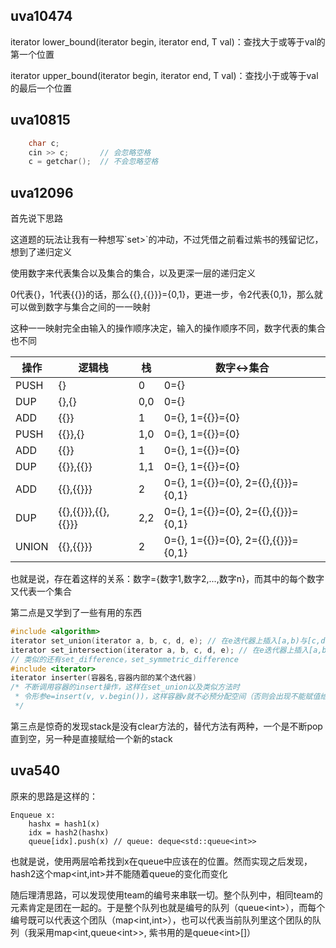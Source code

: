 
## uva10474
<p>iterator lower_bound(iterator begin, iterator end, T val)：查找大于或等于val的第一个位置</p>
<p>iterator upper_bound(iterator begin, iterator end, T val)：查找小于或等于val的最后一个位置</p>

## uva10815
```c++
    char c;
    cin >> c;       // 会忽略空格
    c = getchar();  // 不会忽略空格
```

## uva12096
<p>首先说下思路</p>
<p>这道题的玩法让我有一种想写`set<set<...>>`的冲动，不过凭借之前看过紫书的残留记忆，想到了递归定义</p>
<p>使用数字来代表集合以及集合的集合，以及更深一层的递归定义</p>
<p>0代表{}，1代表{{}}的话，那么{{},{{}}}={0,1}，更进一步，令2代表{0,1}，那么就可以做到数字与集合之间的一一映射</p>
<p>这种一一映射完全由输入的操作顺序决定，输入的操作顺序不同，数字代表的集合也不同</p>

操作 | 逻辑栈 | 栈 | 数字<->集合
---- | ----- | -- | ---------
PUSH | {} | 0 | 0={}
DUP | {},{} | 0,0 | 0={}
ADD | {{}} | 1 | 0={}, 1={{}}={0}
PUSH | {{}},{} | 1,0 | 0={}, 1={{}}={0}
ADD | {{}} | 1 | 0={}, 1={{}}={0}
DUP | {{}},{{}} | 1,1 | 0={}, 1={{}}={0}
ADD | {{},{{}}} | 2 | 0={}, 1={{}}={0}, 2={{},{{}}}={0,1}
DUP | {{},{{}}},{{},{{}}} | 2,2 | 0={}, 1={{}}={0}, 2={{},{{}}}={0,1}
UNION | {{},{{}}} | 2 | 0={}, 1={{}}={0}, 2={{},{{}}}={0,1}

<p>也就是说，存在着这样的关系：数字={数字1,数字2,...,数字n}，而其中的每个数字又代表一个集合</p>
<p>第二点是又学到了一些有用的东西</p>

```c++
#include <algorithm>
iterator set_union(iterator a, b, c, d, e); // 在e迭代器上插入[a,b)与[c,d)的并集, 返回最后一个插入的迭代器的下一个迭代器
iterator set_intersection(iterator a, b, c, d, e); // 在e迭代器上插入[a,b)与[c,d)的交集, 返回最后一个插入的迭代器的下一个迭代器
// 类似的还有set_difference，set_symmetric_difference
#include <iterator>
iterator inserter(容器名,容器内部的某个迭代器) 
/* 不断调用容器的insert操作，这样在set_union以及类似方法时
 * 令形参e=insert(v, v.begin())，这样容器v就不必预分配空间（否则会出现不能赋值给常量的错误）
 */
```

<p>第三点是惊奇的发现stack是没有clear方法的，替代方法有两种，一个是不断pop直到空，另一种是直接赋给一个新的stack</p>

## uva540
原来的思路是这样的：

```
Enqueue x:
    hashx = hash1(x)
    idx = hash2(hashx)
    queue[idx].push(x) // queue: deque<std::queue<int>>
```
<p>也就是说，使用两层哈希找到x在queue中应该在的位置。然而实现之后发现，hash2这个map&lt;int,int&gt;并不能随着queue的变化而变化</p>
<p>随后理清思路，可以发现使用team的编号来串联一切。整个队列中，相同team的元素肯定是团在一起的。于是整个队列也就是编号的队列（queue&lt;int&gt;），而每个编号既可以代表这个团队（map&lt;int,int&gt;），也可以代表当前队列里这个团队的队列（我采用map&lt;int,queue&lt;int&gt;&gt;, 紫书用的是queue&lt;int&gt;[]）</p>
